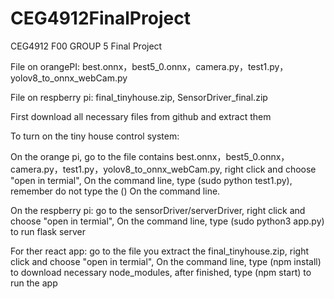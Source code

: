 # CEG4912FinalProject
CEG4912 F00 GROUP 5 Final Project

File on orangePI: best.onnx，best5_0.onnx，camera.py，test1.py，yolov8_to_onnx_webCam.py 

File on respberry pi: final_tinyhouse.zip, SensorDriver_final.zip

First download all necessary files from github and extract them

To turn on the tiny house control system:

On the orange pi, go to the file contains best.onnx，best5_0.onnx，camera.py，test1.py，yolov8_to_onnx_webCam.py, right click and choose "open in termial", On the command line, type (sudo python test1.py), remember do not type the () On the command line.

On the respberry pi: go to the sensorDriver/serverDriver, right click and choose "open in termial", On the command line, type (sudo python3 app.py) to run flask server

For ther react app: go to the file you extract the final_tinyhouse.zip, right click and choose "open in termial", On the command line, type (npm install) to download necessary node_modules, after finished, type (npm start) to run the app

